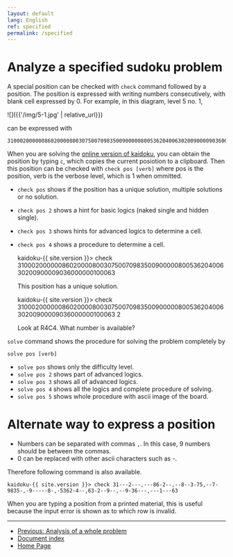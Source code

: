 ```yaml
---
layout: default
lang: English
ref: specified
permalink: /specified
---
```


# Analyze a specified sudoku problem

A special position can be checked with `check` command followed by a position. The position is expressed with writing numbers consecutively, with blank cell expressed by 0. For example, in this diagram, level 5 no. 1,

![]({{'/img/5-1.jpg' | relative_url}})

can be expressed with

    310002000000860200008003075007098350090000080053620400630200900009036000000100063

When you are solving the [online version of kaidoku](sudoku), you can obtain the position by typing `c`, which copies the current posiotion to a clipboard. Then this position can be checked with `check pos [verb]` where pos is the position, verb is the verbose level, which is 1 when ommitted.

- `check pos` shows if the position has a unique solution, multiple solutions or no solution.
- `check pos 2` shows a hint for basic logics (naked single and hidden single).
- `check pos 3` shows hints for advanced logics to determine a cell.
- `check pos 4` shows a procedure to determine a cell.

    kaidoku-{{ site.version }}> check 310002000000860200008003075007098350090000080053620400630200900009036000000100063
    
    This position has a unique solution.

    kaidoku-{{ site.version }}> check 310002000000860200008003075007098350090000080053620400630200900009036000000100063 2
    
   Look at R4C4. What number is available?

`solve` command shows the procedure for solving the problem completely by

    solve pos [verb]
 
- `solve pos` shows only the difficulty level.
- `solve pos 2` shows part of advanced logics.
- `solve pos 3` shows all of advanced logics.
- `solve pos 4` shows all the logics and complete procedure of solving.
- `solve pos 5` shows whole procedure with ascii image of the board.

# Alternate way to express a position

- Numbers can be separated with commas `,`. In this case, 9 numbers should be between the commas.
- 0 can be replaced with other ascii characters such as -.

Therefore following command is also available.

    kaidoku-{{ site.version }}> check 31---2---,---86-2--,--8--3-75,--7-9835-,-9-----8-,-5362-4--,63-2--9--,--9-36---,---1---63

When you are typing a position from a printed material, this is useful because the input error is shown as to which row is invalid.

- - -

- [Previous: Analysis of a whole problem](analysis)
- [Document index](./#document)
- [Home Page](./)
